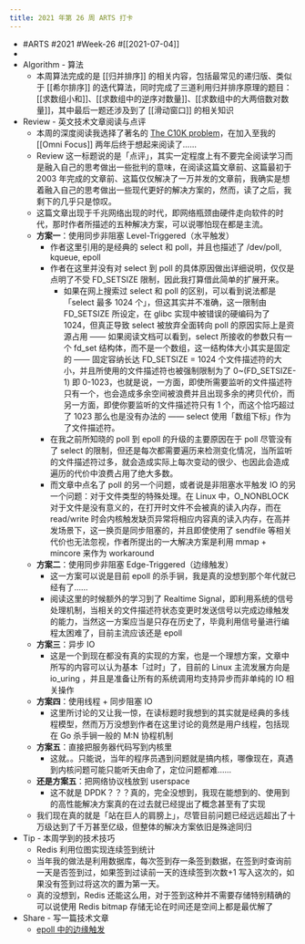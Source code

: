 ```yaml
---
title: 2021 年第 26 周 ARTS 打卡
---
```


- #ARTS #2021 #Week-26 #[[2021-07-04]]
-
- Algorithm - 算法
	- 本周算法完成的是 [[归并排序]] 的相关内容，包括最常见的递归版、类似于 [[希尔排序]] 的迭代算法，同时完成了三道利用归并排序原理的题目：[[求数组小和]]、[[求数组中的逆序对数量]]、[[求数组中的大两倍数对数量]]，其中最后一题还涉及到了 [[滑动窗口]] 的相关知识
- Review - 英文技术文章阅读与点评
	- 本周的深度阅读我选择了著名的 [The C10K problem](http://www.kegel.com/c10k.html)，在加入至我的 [[Omni Focus]] 两年后终于想起来阅读了……
	- Review 这一标题说的是「点评」，其实一定程度上有不要完全阅读学习而是融入自己的思考做出一些批判的意味，在阅读这篇文章前、这篇最初于 2003 年完成的文章前、这篇仅仅解决了一万并发的文章前，我确实是想着融入自己的思考做出一些现代更好的解决方案的，然而，读了之后，我剩下的几乎只是惊叹。
	- 这篇文章出现于千兆网络出现的时代，即网络瓶颈由硬件走向软件的时代，那时作者所描述的五种解决方案，可以说哪怕现在都是主流。
	- **方案一**：使用同步非阻塞 Level-Triggered（水平触发）
		- 作者这里引用的是经典的 select 和 poll，并且也描述了 /dev/poll, kqueue, epoll
		- 作者在这里并没有对 select 到 poll 的具体原因做出详细说明，仅仅是点明了不受 FD_SETSIZE 限制，因此我打算借此简单的扩展开来。
			- 如果在网上搜索过 select 和 poll 的区别，可以看到说法都是「select 最多 1024 个」，但这其实并不准确，这一限制由 FD_SETSIZE 所设定，在 glibc 实现中被错误的硬编码为了 1024，但真正导致 select 被放弃全面转向 poll 的原因实际上是资源占用 —— 如果阅读文档可以看到，select 所接收的参数只有一个 fd_set 结构体，而不是一个数组，这一结构体大小其实是固定的 —— 固定容纳长达 FD_SETSIZE = 1024 个文件描述符的大小，并且所使用的文件描述符也被强制限制为了 0~(FD_SETSIZE-1) 即 0-1023，也就是说，一方面，即使所需要监听的文件描述符只有一个，也会造成多余空间被浪费并且出现多余的拷贝代价，而另一方面，即使你要监听的文件描述符只有 1 个，而这个恰巧超过了 1023 那么也是没有办法的 —— select 使用「数组下标」作为了文件描述符。
		- 在我之前所知晓的 poll 到 epoll 的升级的主要原因在于 poll 尽管没有了 select 的限制，但还是每次都需要遍历来检测变化情况，当所监听的文件描述符过多，就会造成实际上每次变动的很少、也因此会造成遍历的代价中浪费占用了绝大多数。
		- 而文章中点名了 poll 的另一个问题，或者说是非阻塞水平触发 IO 的另一个问题：对于文件类型的特殊处理。在 Linux 中，O_NONBLOCK 对于文件是没有意义的，在打开时文件不会被真的读入内存，而在 read/write 时会内核触发缺页异常将相应内容真的读入内存，在高并发场景下，这一换页是同步阻塞的，并且即使使用了 sendfile 等相关代价也无法忽视，作者所提出的一大解决方案是利用 mmap + mincore 来作为 workaround
	- **方案二**：使用同步非阻塞 Edge-Triggered（边缘触发）
		- 这一方案可以说是目前 epoll 的杀手锏，我是真的没想到那个年代就已经有了……
		- 阅读这里的时候额外的学习到了 Realtime Signal，即利用系统的信号处理机制，当相关的文件描述符状态变更时发送信号以完成边缘触发的能力，当然这一方案应当是只存在历史了，毕竟利用信号量进行编程太困难了，目前主流应该还是 epoll
	- **方案三**：异步 IO
		- 这是一个到现在都没有真的实现的方案，也是一个理想方案，文章中所写的内容可以认为基本「过时」了，目前的 Linux 主流发展方向是 io_uring ，并且是准备让所有的系统调用均支持异步而非单纯的 IO 相关操作
	- **方案四**：使用线程 + 同步阻塞 IO
		- 这里所讨论的又让我一惊，在读标题时我想到的其实就是经典的多线程模型，然而万万没想到作者在这里讨论的竟然是用户线程，包括现在 Go 杀手锏一般的 M:N 协程机制
	- **方案五**：直接把服务器代码写到内核里
		- 这就。。只能说，当年的程序员遇到问题就是搞内核，哪像现在，真遇到内核问题可能只能听天由命了，定位问题都难……
	- **还是方案五**：把网络协议栈放到 userspace
		- 这不就是 DPDK？？？真的，完全没想到，我现在能想到的、使用到的高性能解决方案真的在过去就已经提出了概念甚至有了实现
	- 我们现在真的就是「站在巨人的肩膀上」，尽管目前问题已经远远超出了十万级达到了千万甚至亿级，但整体的解决方案依旧是殊途同归
- Tip - 本周学到的技术技巧
	- Redis 利用位图实现连续签到统计
	- 当年我的做法是利用数据库，每次签到存一条签到数据，在签到时查询前一天是否签到过，如果签到过读前一天的连续签到次数+1 写入这次的，如果没有签到过将这次的置为第一天。
	- 真的没想到，Redis 还能这么用，对于签到这种并不需要存储特别精确的可以说使用 Redis bitmap 存储无论在时间还是空间上都是最优解了
- Share - 写一篇技术文章
	- [epoll 中的边缘触发](https://blog.singee.me/2021/07/04/721488b0985842389e634bc637b257cc/)